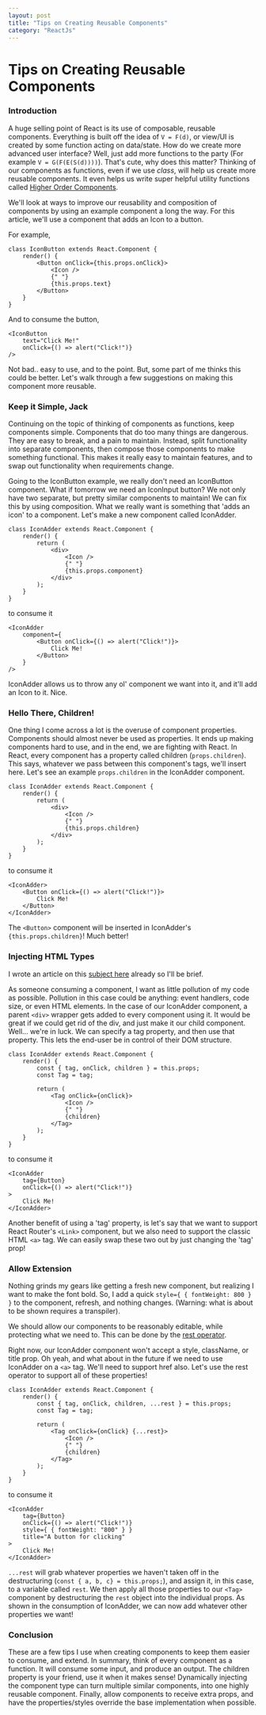 ```yaml
---
layout: post
title: "Tips on Creating Reusable Components"
category: "ReactJs"
---
```


# Tips on Creating Reusable Components

### Introduction

A huge selling point of React is its use of composable, reusable components. Everything is built off the idea of `V = F(d)`, or view/UI is created by some function acting on data/state. How do we create more advanced user interface? Well, just add more functions to the party (For example `V = G(F(E(S(d))))`). That's cute, why does this matter? Thinking of our components as functions, even if we use *class*, will help us create more reusable components. It even helps us write super helpful utility functions called [Higher Order Components](http://dylanpaulus.com/reactjs/2017/08/17/higher-order-components/).

We'll look at ways to improve our reusability and composition of components by using an example component a long the way. For this article, we'll use a component that adds an Icon to a button. 

For example,

```
class IconButton extends React.Component {
    render() {
        <Button onClick={this.props.onClick}>
            <Icon />
            {" "}
            {this.props.text}
        </Button>
    }
}
```

And to consume the button,

```
<IconButton
    text="Click Me!"
    onClick={() => alert("Click!")}
/>
```

Not bad.. easy to use, and to the point. But, some part of me thinks this could be better. Let's walk through a few suggestions on making this component more reusable.

### Keep it Simple, Jack

Continuing on the topic of thinking of components as functions, keep components simple. Components that do too many things are dangerous. They are easy to break, and a pain to maintain. Instead, split functionality into separate components, then compose those components to make something functional. This makes it really easy to maintain features, and to swap out functionality when requirements change.

Going to the IconButton example, we really don't need an IconButton component. What if tomorrow we need an IconInput button? We not only have two separate, but pretty similar components to maintain! We can fix this by using composition. What we really want is something that 'adds an icon' to a component. Let's make a new component called IconAdder.

```
class IconAdder extends React.Component {
    render() {
        return (
            <div>
                <Icon />
                {" "}
                {this.props.component}
            </div>
        );
    }
}
```

to consume it

```
<IconAdder
    component={
        <Button onClick={() => alert("Click!")}>
            Click Me!
        </Button>
    }
/>
```

IconAdder allows us to throw any ol' component we want into it, and it'll add an Icon to it. Nice.

### Hello There, Children!

One thing I come across a lot is the overuse of component properties. Components should almost never be used as properties. It ends up making components hard to use, and in the end, we are fighting with React. In React, every component has a property called children (`props.children`). This says, whatever we pass between this component's tags, we'll insert here. Let's see an example `props.children` in the IconAdder component.

```
class IconAdder extends React.Component {
    render() {
        return (
            <div>
                <Icon />
                {" "}
                {this.props.children}
            </div>
        );
    }
}
```

to consume it

```
<IconAdder>
    <Button onClick={() => alert("Click!")}>
        Click Me!
    </Button>
</IconAdder>
```

The `<Button>` component will be inserted in IconAdder's `{this.props.children}`! Much better!

### Injecting HTML Types

I wrote an article on this [subject here](http://dylanpaulus.com/reactjs/2017/07/26/injecting-react-tag-types/) already so I'll be brief.

As someone consuming a component, I want as little pollution of my code as possible. Pollution in this case could be anything: event handlers, code size, or even HTML elements. In the case of our IconAdder component, a parent `<div>` wrapper gets added to every component using it. It would be great if we could get rid of the div, and just make it our child component. Well... we're in luck. We can specify a tag property, and then use that property. This lets the end-user be in control of their DOM structure.

```
class IconAdder extends React.Component {
    render() {
        const { tag, onClick, children } = this.props; 
        const Tag = tag;

        return (
            <Tag onClick={onClick}>
                <Icon />
                {" "}
                {children}
            </Tag>
        );
    }
}
```

to consume it

```
<IconAdder
    tag={Button}
    onClick={() => alert("Click!")}
>
    Click Me!
</IconAdder>
```

Another benefit of using a 'tag' property, is let's say that we want to support React Router's `<Link>` component, but we also need to support the classic HTML `<a>` tag. We can easily swap these two out by just changing the 'tag' prop!

### Allow Extension

Nothing grinds my gears like getting a fresh new component, but realizing I want to make the font bold. So, I add a quick `style={ { fontWeight: 800 } }` to the component, refresh, and nothing changes. (Warning: what is about to be shown requires a transpiler).

We should allow our components to be reasonably editable, while protecting what we need to. This can be done by the [rest operator](https://developer.mozilla.org/en-US/docs/Web/JavaScript/Reference/Operators/Destructuring_assignment#Rest_in_Object_Destructuring).

Right now, our IconAdder component won't accept a style, className, or title prop. Oh yeah, and what about in the future if we need to use IconAdder on a `<a>` tag. We'll need to support href also. Let's use the rest operator to support all of these properties!

```
class IconAdder extends React.Component {
    render() {
        const { tag, onClick, children, ...rest } = this.props; 
        const Tag = tag;

        return (
            <Tag onClick={onClick} {...rest}>
                <Icon />
                {" "}
                {children}
            </Tag>
        );
    }
}
```

to consume it

```
<IconAdder
    tag={Button}
    onClick={() => alert("Click!")}
    style={ { fontWeight: "800" } }
    title="A button for clicking"
>
    Click Me!
</IconAdder>
```

`...rest` will grab whatever properties we haven't taken off in the destructuring (`const { a, b, c} = this.props;`), and assign it, in this case, to a variable called `rest`. We then apply all those properties to our `<Tag>` component by destructuring the `rest` object into the individual props. As shown in the consumption of IconAdder, we can now add whatever other properties we want!

### Conclusion

These are a few tips I use when creating components to keep them easier to consume, and extend. In summary, think of every component as a function. It will consume some input, and produce an output. The children property is your friend, use it when it makes sense! Dynamically injecting the component type can turn multiple similar components, into one highly reusable component. Finally, allow components to receive extra props, and have the properties/styles override the base implementation when possible.
